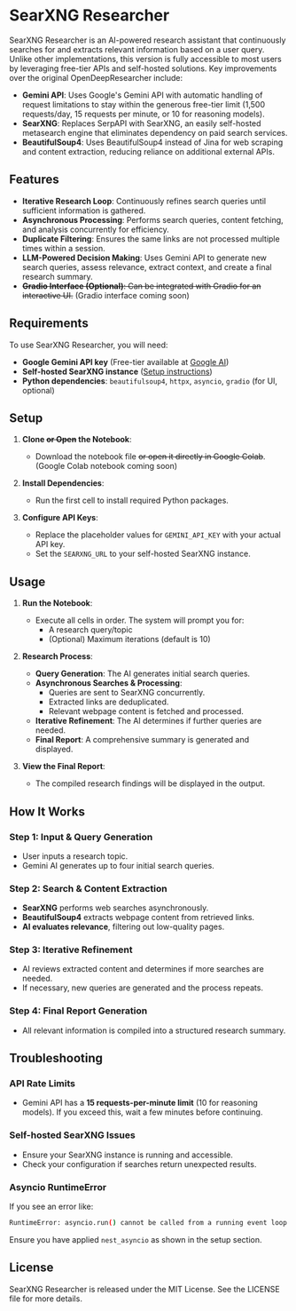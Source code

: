 # SearXNG Researcher

SearXNG Researcher is an AI-powered research assistant that continuously searches for and extracts relevant information based on a user query. Unlike other implementations, this version is fully accessible to most users by leveraging free-tier APIs and self-hosted solutions. Key improvements over the original OpenDeepResearcher include:

- **Gemini API**: Uses Google's Gemini API with automatic handling of request limitations to stay within the generous free-tier limit (1,500 requests/day, 15 requests per minute, or 10 for reasoning models).
- **SearXNG**: Replaces SerpAPI with SearXNG, an easily self-hosted metasearch engine that eliminates dependency on paid search services.
- **BeautifulSoup4**: Uses BeautifulSoup4 instead of Jina for web scraping and content extraction, reducing reliance on additional external APIs.

## Features

- **Iterative Research Loop**: Continuously refines search queries until sufficient information is gathered.
- **Asynchronous Processing**: Performs search queries, content fetching, and analysis concurrently for efficiency.
- **Duplicate Filtering**: Ensures the same links are not processed multiple times within a session.
- **LLM-Powered Decision Making**: Uses Gemini API to generate new search queries, assess relevance, extract context, and create a final research summary.
- ~~**Gradio Interface (Optional)**: Can be integrated with Gradio for an interactive UI.~~ (Gradio interface coming soon)

## Requirements

To use SearXNG Researcher, you will need:

- **Google Gemini API key** (Free-tier available at [Google AI](https://ai.google.dev/))
- **Self-hosted SearXNG instance** ([Setup instructions](https://docs.searxng.org/))
- **Python dependencies**: `beautifulsoup4`, `httpx`, `asyncio`, `gradio` (for UI, optional)

## Setup

1. **Clone ~~or Open~~ the Notebook**:
   - Download the notebook file ~~or open it directly in Google Colab~~. (Google Colab notebook coming soon)

2. **Install Dependencies**:
   - Run the first cell to install required Python packages.

3. **Configure API Keys**:
   - Replace the placeholder values for `GEMINI_API_KEY` with your actual API key.
   - Set the `SEARXNG_URL` to your self-hosted SearXNG instance.

## Usage

1. **Run the Notebook**:
   - Execute all cells in order. The system will prompt you for:
     - A research query/topic
     - (Optional) Maximum iterations (default is 10)

2. **Research Process**:
   - **Query Generation**: The AI generates initial search queries.
   - **Asynchronous Searches & Processing**:
     - Queries are sent to SearXNG concurrently.
     - Extracted links are deduplicated.
     - Relevant webpage content is fetched and processed.
   - **Iterative Refinement**: The AI determines if further queries are needed.
   - **Final Report**: A comprehensive summary is generated and displayed.

3. **View the Final Report**:
   - The compiled research findings will be displayed in the output.

## How It Works

### Step 1: Input & Query Generation

- User inputs a research topic.
- Gemini AI generates up to four initial search queries.

### Step 2: Search & Content Extraction

- **SearXNG** performs web searches asynchronously.
- **BeautifulSoup4** extracts webpage content from retrieved links.
- **AI evaluates relevance**, filtering out low-quality pages.

### Step 3: Iterative Refinement

- AI reviews extracted content and determines if more searches are needed.
- If necessary, new queries are generated and the process repeats.

### Step 4: Final Report Generation

- All relevant information is compiled into a structured research summary.

## Troubleshooting

### API Rate Limits

- Gemini API has a **15 requests-per-minute limit** (10 for reasoning models). If you exceed this, wait a few minutes before continuing.

### Self-hosted SearXNG Issues

- Ensure your SearXNG instance is running and accessible.
- Check your configuration if searches return unexpected results.

### Asyncio RuntimeError

If you see an error like:

```sh
RuntimeError: asyncio.run() cannot be called from a running event loop
```

Ensure you have applied `nest_asyncio` as shown in the setup section.

## License

SearXNG Researcher is released under the MIT License. See the LICENSE file for more details.
